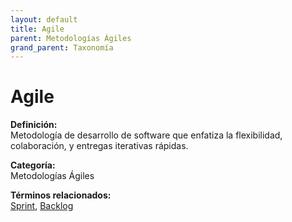```yaml
---
layout: default
title: Agile
parent: Metodologías Ágiles
grand_parent: Taxonomía
---
```


# Agile

**Definición:**  
Metodología de desarrollo de software que enfatiza la flexibilidad, colaboración, y entregas iterativas rápidas.

**Categoría:**  
Metodologías Ágiles 
  


**Términos relacionados:**  
[Sprint](https://maleniski.github.io/diccionario-angl-tec-mx/docs/taxonomia/metodologías-ágiles/sprint.html), [Backlog](https://maleniski.github.io/diccionario-angl-tec-mx/docs/taxonomia/metodologías-ágiles/backlog.html)
